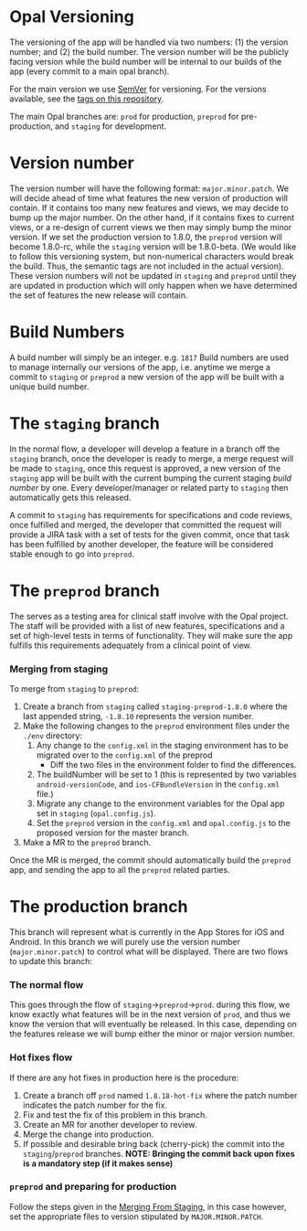 # Opal Versioning

The versioning of the app will be handled via two numbers: (1) the version number;
and (2) the build number. The version number will be the publicly facing version while
the build number will be internal to our builds of the app (every commit to a main opal branch).

For the main version we use [SemVer](http://semver.org/) for versioning. For the versions available, see the [tags on this repository](https://github.com/your/project/tags). 

The main Opal branches are: `prod` for production, `preprod` for pre-production,
and `staging` for development. 

# Version number
The version number will have the following format: 
`major.minor.patch`. We will decide ahead of time what features 
the new version of production will contain. If it contains too many new features and views, we
may decide to bump up the major number. On the other hand, if it contains fixes to current views, or a
re-design of current views we then may simply bump the minor version.
If we set the production version to 1.8.0, the `preprod` version will become
1.8.0-rc, while the `staging` version will be 1.8.0-beta. 
(We would like to follow this versioning system, but non-numerical characters would break the build. 
Thus, the semantic tags are not included in the actual version). 
These version numbers will not be
updated in `staging` and `preprod` until they are updated in production which will only happen when we
have determined the set of features the new release will contain.

# Build Numbers
A build number will simply be an integer. e.g. `1817`
Build numbers are used to manage internally our versions of the app, i.e.
anytime we merge a commit to `staging` or `preprod` a new version of the app will be built with a unique
build number.  
# The `staging` branch
In the normal flow, a developer will develop a feature in
a branch off the `staging` branch, once the developer is ready to merge, a merge request will be made to `staging`,
once this request is approved, a new version of the `staging` app will be built with the current bumping the current
staging *build number* by one. Every developer/manager or related party to `staging` then automatically gets this 
released.

A commit to `staging` has requirements for specifications and code reviews, once fulfilled and merged, 
the developer that committed the request will provide a JIRA task with a set of tests for the given commit,
once that task has been fulfilled by another developer, the feature will be considered stable enough to go into 
`preprod`. 

# The `preprod` branch
The serves as a testing area for clinical staff involve with the Opal project. The staff will be provided with a list of new features, specifications and a set of high-level tests in terms of functionality. They will make sure the app fulfills this requirements adequately from a clinical point of view.


### Merging from staging
To merge from `staging` to `preprod`:
1. Create a branch from `staging` called `staging-preprod-1.8.0` where the last appended string, `-1.8.10` represents the version number.
2. Make the following changes to the `preprod` environment files under the `./env` directory:
   1. Any change to the `config.xml` in the staging environment has to be migrated over to the `config.xml` of the preprod 
         - Diff the two files in the environment folder to find the differences.
   2. The buildNumber will be set to 1 (this is represented by two variables `android-versionCode`, and `ios-CFBundleVersion` in the `config.xml` file.)
   3. Migrate any change to the environment variables for the Opal app set in `staging` (`opal.config.js`).
   4. Set the `preprod` version in the `config.xml` and `opal.config.js` to the proposed version for the master branch.
3. Make a MR to the `preprod` branch.

Once the MR is merged, the commit should automatically build the `preprod` app, and sending the app to all the `preprod` related parties.
  
# The production branch

This branch will represent what is currently in the App Stores for iOS and Android.
In this branch we will purely use the version number (`major.minor.patch`) to control what will be displayed.
There are two flows to update this branch:
### The normal flow

This goes through the flow of `staging`->`preprod`->`prod`.
during this flow, we know exactly what features will be in the next version of `prod`,
and thus we know the version that will eventually be released. In this case, depending on the features release we will bump either the minor or major version number.


### Hot fixes flow
If there are any hot fixes in production here is the procedure:
1. Create a branch off `prod` named `1.8.18-hot-fix` where the patch number indicates the patch number for the fix.
2. Fix and test the fix of this problem in this branch.
3. Create an MR for another developer to review.
4. Merge the change into production.
5. If possible and desirable bring back (cherry-pick) the commit into the `staging`/`preprod` branches. 
**NOTE: Bringing the commit back upon fixes is a mandatory step (if it makes sense)**

### `preprod` and preparing for production
Follow the steps given in the [Merging From Staging](#merging-from-staging), in this case however, set the appropriate files to version stipulated by `MAJOR.MINOR.PATCH`.